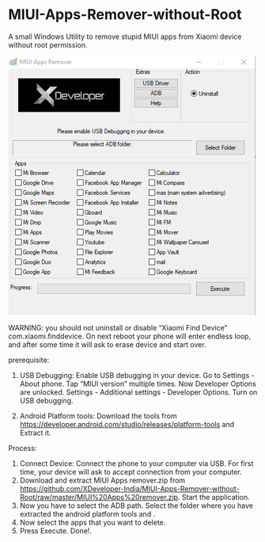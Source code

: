 # MIUI-Apps-Remover-without-Root
A small Windows Utility to remove stupid MIUI apps from Xiaomi device without root permission.

<img src="https://github.com/XDeveloper-India/MIUI-Apps-Remover-without-Root/raw/master/Snapshot/screenshot.png" height="523px" width="500px">

WARNING: you should not uninstall or disable “Xiaomi Find Device” com.xiaomi.finddevice.
On next reboot your phone will enter endless loop, and after some time it will ask to erase device and start over.

prerequisite:
1. USB Debugging:
   Enable USB debugging in your device.
   Go to Settings - About phone. 
   Tap “MIUI version” multiple times. Now Developer Options are unlocked. 
   Settings - Additional settings - Developer Options. Turn on USB debugging.
   
2. Android Platform tools:
   Download the tools from https://developer.android.com/studio/releases/platform-tools and Extract it.
   
Process:
1. Connect Device:
   Connect the phone to your computer via USB. For first time, your device will ask to accept connection from your computer.
2. Download and extract MIUI Apps remover.zip from https://github.com/XDeveloper-India/MIUI-Apps-Remover-without-Root/raw/master/MIUI%20Apps%20remover.zip. Start the application.
3. Now you have to select the ADB path. Select the folder where you have extracted the android platform tools and .
4. Now select the apps that you want to delete.
5. Press Execute. Done!.
   
